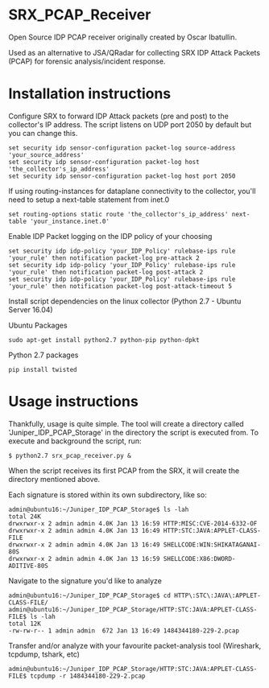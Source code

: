 # SRX_PCAP_Receiver
Open Source IDP PCAP receiver originally created by Oscar Ibatullin.

Used as an alternative to JSA/QRadar for collecting SRX IDP Attack Packets (PCAP) for forensic analysis/incident response.

# Installation instructions
Configure SRX to forward IDP Attack packets (pre and post) to the collector's IP address. The script listens on UDP port 2050 by default but you can change this.
```
set security idp sensor-configuration packet-log source-address 'your_source_address'
set security idp sensor-configuration packet-log host 'the_collector's_ip_address'
set security idp sensor-configuration packet-log host port 2050 
```

If using routing-instances for dataplane connectivity to the collector, you'll need to setup a next-table statement from inet.0
```
set routing-options static route 'the_collector's_ip_address' next-table 'your_instance.inet.0'
```

Enable IDP Packet logging on the IDP policy of your choosing
```
set security idp idp-policy 'your_IDP_Policy' rulebase-ips rule 'your_rule' then notification packet-log pre-attack 2
set security idp idp-policy 'your_IDP_Policy' rulebase-ips rule 'your_rule' then notification packet-log post-attack 2
set security idp idp-policy 'your_IDP_Policy' rulebase-ips rule 'your_rule' then notification packet-log post-attack-timeout 5
```

Install script dependencies on the linux collector (Python 2.7 - Ubuntu Server 16.04)

Ubuntu Packages
```
sudo apt-get install python2.7 python-pip python-dpkt
```

Python 2.7 packages
  ```
pip install twisted
  ```

# Usage instructions

Thankfully, usage is quite simple. The tool will create a directory called 'Juniper_IDP_PCAP_Storage' in the directory the script is executed from.
To execute and background the script, run:
```
$ python2.7 srx_pcap_receiver.py &
```

 When the script receives its first PCAP from the SRX, it will create the directory mentioned above.

Each signature is stored within its own subdirectory, like so:
```
admin@ubuntu16:~/Juniper_IDP_PCAP_Storage$ ls -lah
total 24K
drwxrwxr-x 2 admin admin 4.0K Jan 13 16:59 HTTP:MISC:CVE-2014-6332-OF
drwxrwxr-x 2 admin admin 4.0K Jan 13 16:49 HTTP:STC:JAVA:APPLET-CLASS-FILE
drwxrwxr-x 2 admin admin 4.0K Jan 13 16:49 SHELLCODE:WIN:SHIKATAGANAI-80S
drwxrwxr-x 2 admin admin 4.0K Jan 13 16:59 SHELLCODE:X86:DWORD-ADITIVE-80S
```

Navigate to the signature you'd like to analyze

```
admin@ubuntu16:~/Juniper_IDP_PCAP_Storage$ cd HTTP\:STC\:JAVA\:APPLET-CLASS-FILE/
admin@ubuntu16:~/Juniper_IDP_PCAP_Storage/HTTP:STC:JAVA:APPLET-CLASS-FILE$ ls -lah
total 12K
-rw-rw-r-- 1 admin admin  672 Jan 13 16:49 1484344180-229-2.pcap
```

Transfer and/or analyze with your favourite packet-analysis tool (Wireshark, tcpdump, tshark, etc)
```
admin@ubuntu16:~/Juniper_IDP_PCAP_Storage/HTTP:STC:JAVA:APPLET-CLASS-FILE$ tcpdump -r 1484344180-229-2.pcap
```
